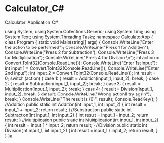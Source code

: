 # Calculator_C#
Calculator_Application_C#

using System;
using System.Collections.Generic;
using System.Linq;
using System.Text;
using System.Threading.Tasks;
namespace CalculatorApp {
    class Program {
        static void Main(string[] args) {
            Console.WriteLine("Enter the action to be performed");
            Console.WriteLine("Press 1 for Addition");
            Console.WriteLine("Press 2 for Subtraction");
            Console.WriteLine("Press 3 for Multiplication");
            Console.WriteLine("Press 4 for Division \n");
            int action = Convert.ToInt32(Console.ReadLine());
            Console.WriteLine("Enter 1st input");
            int input_1 = Convert.ToInt32(Console.ReadLine());
            Console.WriteLine("Enter 2nd input");
            int input_2 = Convert.ToInt32(Console.ReadLine());
            int result = 0;
            switch (action) {
                case 1: {
                    result = Addition(input_1, input_2);
                    break;
                }
                case 2: {
                    result = Subtraction(input_1, input_2);
                    break;
                }
                case 3: {
                    result = Multiplication(input_1, input_2);
                    break;
                }
                case 4: {
                    result = Division(input_1, input_2);
                    break;
                }
                default:
                    Console.WriteLine("Wrong action!! try again");
                    break;
            }
            Console.WriteLine("The result is {0}", result);
            Console.ReadKey();
        }
        //Addition
        public static int Addition(int input_1, int input_2) {
            int result = input_1 + input_2;
            return result;
        }
        //Substraction
        public static int Subtraction(int input_1, int input_2) {
            int result = input_1 - input_2;
            return result;
        }
        //Multiplication
        public static int Multiplication(int input_1, int input_2) {
            int result = input_1 * input_2;
            return result;
        }
        //Division
        public static int Division(int input_1, int input_2) {
            int result = input_1 / input_2;
            return result;
        }
    }
}a
